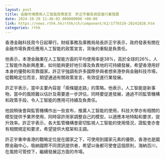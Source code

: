 ```yaml
---
layout: post
title: 金融市場應用人工智能政策宣言　許正宇冀有效促進行業發展
date: 2024-10-28 11:46:02.000000000 +08:00
link: https://news.rthk.hk/rthk/ch/component/k2/1776519-20241028.htm
categories: rthk
---
```


香港金融科技周今日起舉行。財經事務及庫務局局長許正宇表示，政府發表有關在金融市場負責任應用人工智能的政策宣言，背後的重點是負責任。

他表示，本港金融業在人工智能方面的平均使用率是38%，高於全球的26%，人工智能作為新興產業，如何能夠更好地引導及負責地的可持續發展，希望香港用好本身的優勢和背靠國家。許正宇強調有許多國際參與者想來港參與金融科技市場，從戰略定位而言，期望通過有關政策宣言，有效促進行業發展。

許正宇表示，當中主要內容是「兩條腿走路」的策略。他表示，人工智能是新事物，當中的風險難以估計及需要進一步評估，同時要促進發展，通過不同監管機構和政策手段，令人工智能的應用可持續及負責任。

他說稍後會與監管機構作出一些宣布，推廣人工智能的使用，科技大學亦有相關的模型提供予業界使用，同時容許用家調整自己的模型，以適應本地特點和要求，提升效率。許正宇表示，各大監管機構會密切監視人工智能的使用情況，證監會亦會有相關規定和要求，希望提供大框架和主調。

許正宇重申香港的戰略定位是在國家之下，可使用到國家元素的優勢，香港也是國際金融中心，吸納國際不同資訊提供者，希望以後都可使會這個原則，海納百川，在風險可管控下，繼續發展這方面的市場。

